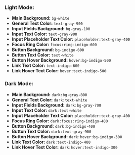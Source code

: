 ### Light Mode:

- **Main Background:** `bg-white`
- **General Text Color:** `text-gray-900`
- **Input Fields Background:** `bg-gray-100`
- **Input Text Color:** `text-gray-900`
- **Input Placeholder Text Color:** `placeholder:text-gray-400`
- **Focus Ring Color:** `focus:ring-indigo-600`
- **Button Background:** `bg-indigo-600`
- **Button Text Color:** `text-white`
- **Button Hover Background:** `hover:bg-indigo-500`
- **Link Text Color:** `text-indigo-600`
- **Link Hover Text Color:** `hover:text-indigo-500`

### Dark Mode:

- **Main Background:** `dark:bg-gray-800`
- **General Text Color:** `dark:text-white`
- **Input Fields Background:** `dark:bg-gray-700`
- **Input Text Color:** `dark:text-white`
- **Input Placeholder Text Color:** `placeholder:text-gray-400`
- **Focus Ring Color:** `dark:focus:ring-indigo-400`
- **Button Background:** `dark:bg-indigo-400`
- **Button Text Color:** `dark:text-gray-900`
- **Button Hover Background:** `dark:hover:bg-indigo-300`
- **Link Text Color:** `dark:text-indigo-400`
- **Link Hover Text Color:** `dark:hover:text-indigo-300`
